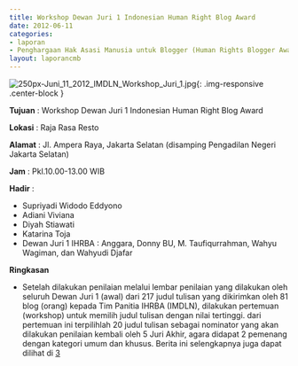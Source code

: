```yaml
---
title: Workshop Dewan Juri 1 Indonesian Human Right Blog Award
date: 2012-06-11
categories:
- laporan
- Penghargaan Hak Asasi Manusia untuk Blogger (Human Rights Blogger Award)
layout: laporancmb
---
```



![250px-Juni_11_2012_IMDLN_Workshop_Juri_1.jpg](/uploads/250px-Juni_11_2012_IMDLN_Workshop_Juri_1.jpg){: .img-responsive .center-block }


**Tujuan** : Workshop Dewan Juri 1 Indonesian Human Right Blog Award

**Lokasi** : Raja Rasa Resto 

**Alamat** : Jl. Ampera Raya, Jakarta Selatan (disamping Pengadilan Negeri Jakarta Selatan) 

**Jam** : Pkl.10.00-13.00 WIB 

**Hadir** :
* Supriyadi Widodo Eddyono
* Adiani Viviana
* Diyah Stiawati
* Katarina Toja
* Dewan Juri 1 IHRBA : Anggara, Donny BU, M. Taufiqurrahman, Wahyu Wagiman, dan Wahyudi Djafar 

**Ringkasan**  
* Setelah dilakukan penilaian melalui lembar penilaian yang dilakukan oleh seluruh Dewan Juri 1 (awal) dari 217 judul tulisan yang dikirimkan oleh 81 blog (orang) kepada Tim Panitia IHRBA (IMDLN), dilakukan pertemuan (workshop) untuk memilih judul tulisan dengan nilai tertinggi. dari pertemuan ini terpilihlah 20 judul tulisan sebagai nominator yang akan dilakukan penilaian kembali oleh 5 Juri Akhir, agara didapat 2 pemenang dengan kategori umum dan khusus. Berita ini selengkapnya juga dapat dilihat di [3](http://www.hamblogger.org/dewan-juri-i-memilih-20-nominasi-pemenang-ihrba/)
